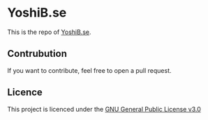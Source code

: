 # YoshiB.se

This is the repo of [YoshiB.se](https://yoshib.se).

## Contrubution

If you want to contribute, feel free to open a pull request.

## Licence

This project is licenced under the [GNU General Public License v3.0](https://choosealicense.com/licenses/gpl-3.0/)
